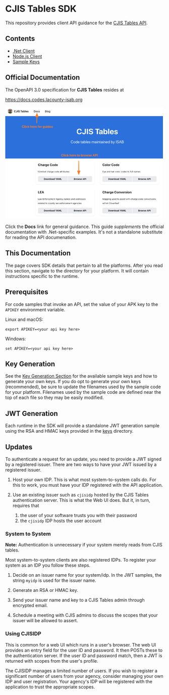 # CJIS Tables SDK

This repository provides client API guidance for the
[CJIS Tables API](https://docs.codes.lacounty-isab.org).

## Contents

* [.Net Client](dotnet)
* [Node.js Client](nodejs)
* [Sample Keys](keys)

## Official Documentation

The OpenAPI 3.0 specification for **CJIS Tables** resides at

https://docs.codes.lacounty-isab.org

<img alt="CJIS Documentation Page" src="img/cjisdocs.png" width="500">

Click the **Docs** link for general guidance.  This guide
*supplements* the official documentation with .Net-specific
examples.  It's not a standalone substitute for reading the
API documenation.

## This Documentation

The page covers SDK details that pertain to all the platforms.
After you read this section, navigate to the directory for your
platform.  It will contain instructions specific to the runtime.

## Prerequisites

For code samples that invoke an API, set the value of your APK key
to the `APIKEY` environment variable.

Linux and macOS:
```
export APIKEY=<your api key here>
```

Windows:
```
set APIKEY=<your api key here>
```

## Key Generation

See the [Key Generation Section](keys/readme.md) for the available
sample keys and how to generate your own keys.  If you do opt to
generate your own keys (recommended), be sure to update the filenames
used by the sample code for your platform.
Filenames used by the sample code are defined near the top of each
file so they may be easily modified.

## JWT Generation

Each runtime in the SDK will provide a standalone JWT generation sample
using the RSA and HMAC keys provided in the [keys](keys) directory.

## Updates

To authenticate a request for an update, you need to provide a JWT
signed by a registered issuer.  There are two ways to have your JWT
issued by a registered issuer.

1. Host your own IDP.  This is what most system-to-system calls do.
   For this to work, you must have your IDP registered with the
   API application.

2. Use an existing issuer such as `cjisidp` hosted by the CJIS Tables
   authentication server.  This is what the Web UI does.  But it,
   in turn, requires that 
   
   1. the user of your software trusts you with their password
   2. the `cjisidp` IDP hosts the user account


### System to System

**Note:** Authentication is unnecessary if your system merely reads
from CJIS tables.

Most system-to-system clients are also registered IDPs.  To register
your system as an IDP you follow these steps.

1. Decide on an issuer name for your system/idp.  In the JWT samples,
   the string `myidp` is used for the issuer name.

2. Generate an RSA or HMAC key.

3. Send your issuer name and key to a CJIS Tables admin through
   encrypted email.

4. Schedule a meeting with CJIS admins to discuss the scopes that your
   issuer will be allowed to assert.

### Using CJISIDP

This is common for a web UI which runs in a user's browser.  The
web UI provides an entry field for the user ID and password.  It
then POSTs these to the authentication server.  If the user ID and
password match, then a JWT is returned with scopes from the user's
profile.

The CJISIDP manages a limited number of users.  If you wish to
register a significant number of users from your agency, consider
managing your own IDP and user registration.  Your agency's IDP
will be registered with the application to trust the appropriate
scopes.